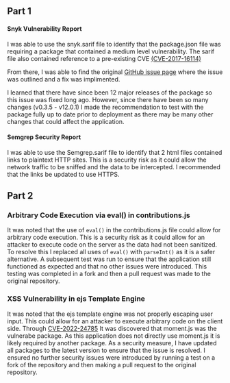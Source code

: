 ## Part 1

#### Snyk Vulnerability Report

I was able to use the snyk.sarif file to identify that the package.json file was requiring a package that contained a medium level vulnerability. The sarif file also contained reference to a pre-existing CVE [(CVE-2017-16114)](https://nvd.nist.gov/vuln/detail/CVE-2017-16114)

From there, I was able to find the original [GitHub issue page](https://github.com/markedjs/marked/issues/937) where the issue was outlined and a fix was implimented.

I learned that there have since been 12 major releases of the package so this issue was fixed long ago. However, since there have been so many changes (v0.3.5 - v12.0.1) I made the recommendation to test with the package fully up to date prior to deployment as there may be many other changes that could affect the application.

#### Semgrep Security Report

I was able to use the Semgrep.sarif file to identify that 2 html files contained links to plaintext HTTP sites. This is a security risk as it could allow the network traffic to be sniffed and the data to be intercepted. I recommended that the links be updated to use HTTPS.

## Part 2

### Arbitrary Code Execution via eval() in contributions.js

It was noted that the use of `eval()` in the contributions.js file could allow for arbitrary code execution. This is a security risk as it could allow for an attacker to execute code on the server as the data had not been sanitized.
To resolve this I replaced all uses of `eval()` with `parseInt()` as it is a safer alternative.
A subsequent test was run to ensure that the application still functioned as expected and that no other issues were introduced. This testing was completed in a fork and then a pull request was made to the original repository.

### XSS Vulnerability in ejs Template Engine

It was noted that the ejs template engine was not properly escaping user input. This could allow for an attacker to execute arbitrary code on the client side. Through [CVE-2022-24785](https://nvd.nist.gov/vuln/detail/CVE-2022-24785) It was discovered that moment.js was the vulnerabe package. As this application does not directly use moment.js it is likely required by another package. As a security measure, I have updated all packages to the latest version to ensure that the issue is resolved. I ensured no further security issues were introduced by running a test on a fork of the repository and then making a pull request to the original repository.
